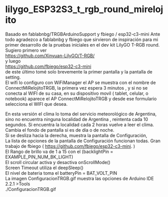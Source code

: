 # lilygo_ESP32S3_t_rgb_round_mirelojito
Basado en fablabnbg/TRGBArduinoSupport y fbiego / esp32-c3-mini
Ante todo agradezco a fablabnbg y fbiego que sirvieron de inspiración para mi primer desarrollo
de la  pruebas iniciales en el dev kit LilyGO T-RGB round.  </br>
Sugiero primero ver </br>
https://github.com/Xinyuan-LilyGO/T-RGB/ </br>
y luego </br>
https://github.com/fbiego/esp32-c3-mini </br>
de este último tomé solo brevemente la primer pantalla y la pantalla de setting. </br>
El wifi lo configuro con WiFiManager el AP se muestra con el nombre de ConnectMiRelojitoTRGB,
la primera vez espera 3 minutos , y si no se conecta al WIFI de su casa, en su dispositivo movil ( tablet, celular, o notebook) aparece el  AP ConnectMiRelojitoTRGB y desde ese formulario  selecciona el WIFI que desea.</br>

En esta versión el clima lo toma del servicio meteorológico de Argentina, sino no encuentra ninguna localidad de Argentina , reintenta cada 10 segundos. Si encuentra la localidad cada 2 horas vuelve a leer el clima.</br>
Cambia el fondo de pantalla si es de día o de noche. </br>
Si se desliza hacia la derecha, muestra la pantalla de Configuración, </br>
La lista de opciones de la pantalla de Configuración funcionan  todas. Gran trabajo de fbiego ( https://github.com/fbiego/esp32-c3-mini.  )</br>
El Rango de brillo va de 1 a 15 con el (backlightPin = EXAMPLE_PIN_NUM_BK_LIGHT) </br>
El scroll circular activa y desactiva onScrollMode() </br>
Screen Timeout utiliza el deepSleep() </br>
El nivel de bateria toma el  batteryPin = BAT_VOLT_PIN </br>
La imagen ConfiguracionTRGB.gif muestra las opciones de Arduino IDE 2.2.1 >Tools </br>
<img>./ConfiguracionTRGB.gif</img>
